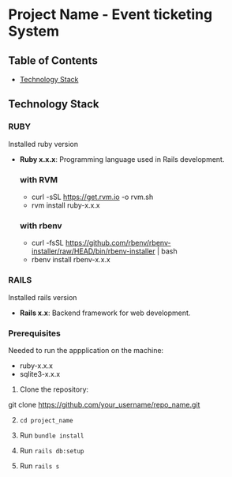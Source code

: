 # Project Name - Event ticketing System


## Table of Contents

- [Technology Stack](#technology-stack)

## Technology Stack

### RUBY
  Installed ruby version
- **Ruby x.x.x**: Programming language used in Rails development.
  ### with RVM
  - curl -sSL https://get.rvm.io -o rvm.sh
  - rvm install ruby-x.x.x
  ### with rbenv
  - curl -fsSL https://github.com/rbenv/rbenv-installer/raw/HEAD/bin/rbenv-installer | bash
  - rbenv install rbenv-x.x.x

### RAILS
  Installed rails version
- **Rails x.x**: Backend framework for web development.


### Prerequisites
  Needed to run the appplication on the machine:
  - ruby-x.x.x
  - sqlite3-x.x.x

  1. Clone the repository:

  git clone https://github.com/your_username/repo_name.git

  2. `cd project_name`

  3. Run `bundle install`


  5. Run `rails db:setup`

  6. Run `rails s`
